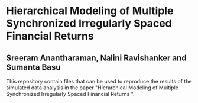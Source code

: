 # Hierarchical Modeling of Multiple Synchronized Irregularly Spaced Financial Returns

## Sreeram Anantharaman, Nalini Ravishanker and Sumanta Basu

This repository contain files that can be used to reproduce the results of the simulated data analysis in the paper "Hierarchical Modeling of Multiple Synchronized Irregularly Spaced Financial Returns
".
